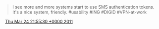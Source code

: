 > I see more and more systems start to use SMS authentication tokens\. It's a nice system, friendly\. \#usability \#ING \#DIGID \#VPN\-at\-work

<img src="../../media/tweet.ico" width="12" /> [Thu Mar 24 21:55:30 +0000 2011](https://twitter.com/DromerDenker/status/51039463341690880)